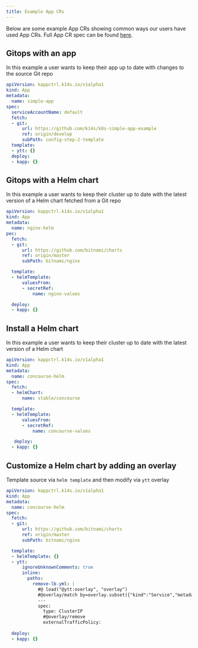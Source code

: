 ```yaml
---
title: Example App CRs
---
```


Below are some example App CRs showing common ways our users have used App CRs. Full App CR spec can be found [here](app-spec.md).

## Gitops with an app
In this example a user wants to keep their app up to date with changes to the source Git repo

```yaml
apiVersion: kappctrl.k14s.io/v1alpha1
kind: App
metadata:
  name: simple-app
spec:
  serviceAccountName: default
  fetch:
  - git:
      url: https://github.com/k14s/k8s-simple-app-example
      ref: origin/develop
      subPath: config-step-2-template
  template:
  - ytt: {}
  deploy:
  - kapp: {}
```

## Gitops with a Helm chart
In this example a user wants to keep their cluster up to date with the latest version of a Helm chart fetched from a Git repo
```yaml
apiVersion: kappctrl.k14s.io/v1alpha1
kind: App
metadata:
  name: nginx-helm
pec:
  fetch:
  - git:
      url: https://github.com/bitnami/charts
      ref: origin/master
      subPath: bitnami/nginx

  template:
  - helmTemplate:
      valuesFrom:
      - secretRef:
          name: nginx-values

  deploy:
  - kapp: {}
```

## Install a Helm chart
In this example a user wants to keep their cluster up to date with the latest version of a Helm chart
```yaml
apiVersion: kappctrl.k14s.io/v1alpha1
kind: App
metadata:
  name: concourse-helm
spec:
  fetch:
  - helmChart:
      name: stable/concourse

  template:
  - helmTemplate:
      valuesFrom:
      - secretRef:
          name: concourse-values

   deploy:
  - kapp: {}
```

## Customize a Helm chart by adding an overlay 

Template source via `helm template` and then modify via `ytt` overlay

```yaml
apiVersion: kappctrl.k14s.io/v1alpha1
kind: App
metadata:
  name: concourse-helm
spec:
  fetch:
  - git:
      url: https://github.com/bitnami/charts
      ref: origin/master
      subPath: bitnami/nginx

  template:
  - helmTemplate: {}
  - ytt:
      ignoreUnknownComments: true
      inline:
        paths:
          remove-lb.yml: |
            #@ load("@ytt:overlay", "overlay")
            #@overlay/match by=overlay.subset({"kind":"Service","metadata":{"name":"nginx"}})
            ---
            spec:
              type: ClusterIP
              #@overlay/remove
              externalTrafficPolicy:
  
  deploy:
  - kapp: {}
```
